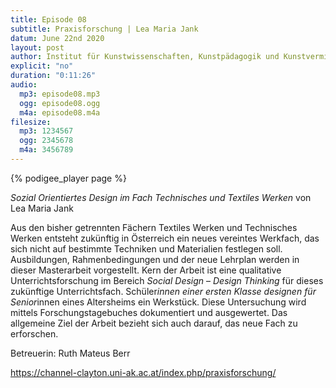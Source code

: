 ```yaml
---
title: Episode 08
subtitle: Praxisforschung | Lea Maria Jank
datum: June 22nd 2020
layout: post
author: Institut für Kunstwissenschaften, Kunstpädagogik und Kunstvermittlung
explicit: "no"
duration: "0:11:26"
audio:
  mp3: episode08.mp3
  ogg: episode08.ogg
  m4a: episode08.m4a
filesize:
  mp3: 1234567
  ogg: 2345678
  m4a: 3456789
---
```


{% podigee_player page %}

_Sozial Orientiertes Design im Fach Technisches und Textiles Werken_ von Lea Maria Jank

Aus den bisher getrennten Fächern Textiles Werken und Technisches Werken entsteht zukünftig in Österreich ein neues vereintes Werkfach, das sich nicht auf bestimmte Techniken und Materialien festlegen soll. Ausbildungen, Rahmenbedingungen und der neue Lehrplan werden in dieser Masterarbeit vorgestellt. Kern der Arbeit ist eine qualitative Unterrichtsforschung im Bereich _Social Design_ – _Design Thinking_ für dieses zukünftige Unterrichtsfach. Schüler*innen einer ersten Klasse designen für Senior*innen eines Altersheims ein Werkstück. Diese Untersuchung wird mittels Forschungstagebuches dokumentiert und ausgewertet. Das allgemeine Ziel der Arbeit bezieht sich auch darauf, das neue Fach zu erforschen.

Betreuerin: Ruth Mateus Berr

https://channel-clayton.uni-ak.ac.at/index.php/praxisforschung/
